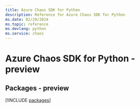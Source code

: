 ```yaml
---
title: Azure Chaos SDK for Python
description: Reference for Azure Chaos SDK for Python
ms.date: 02/29/2024
ms.topic: reference
ms.devlang: python
ms.service: chaos
---
```

# Azure Chaos SDK for Python - preview
## Packages - preview
[!INCLUDE [packages](chaos-index.md)]